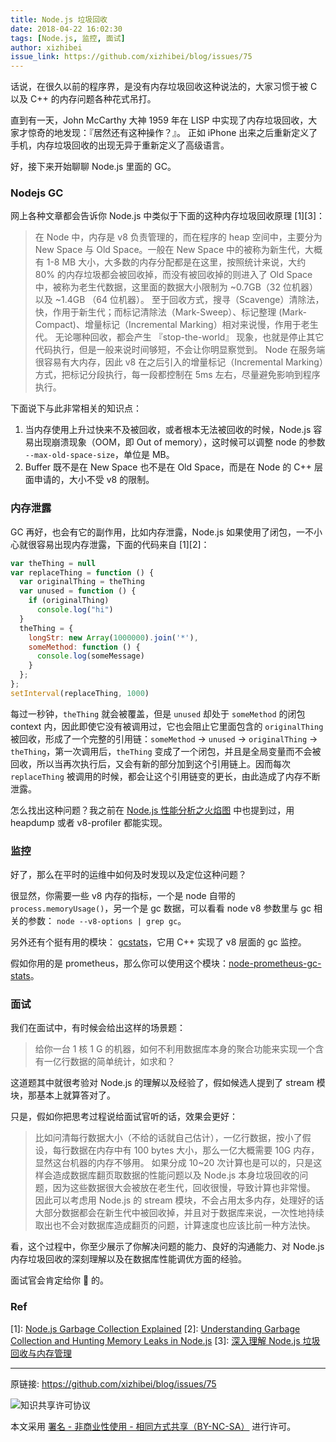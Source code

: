 ```yaml
---
title: Node.js 垃圾回收
date: 2018-04-22 16:02:30
tags: [Node.js, 监控, 面试]
author: xizhibei
issue_link: https://github.com/xizhibei/blog/issues/75
---
```

<!-- en_title: nodejs-garbage-collection -->

话说，在很久以前的程序界，是没有内存垃圾回收这种说法的，大家习惯于被 C 以及 C++ 的内存问题各种花式吊打。

直到有一天，John McCarthy 大神 1959 年在 LISP 中实现了内存垃圾回收，大家才惊奇的地发现：『居然还有这种操作？』。
正如 iPhone 出来之后重新定义了手机，内存垃圾回收的出现无异于重新定义了高级语言。

好，接下来开始聊聊 Node.js 里面的 GC。
### Nodejs GC
网上各种文章都会告诉你 Node.js 中类似于下面的这种内存垃圾回收原理 [1][3]：

> 在 Node 中，内存是 v8 负责管理的，而在程序的 heap 空间中，主要分为 New Space 与 Old Space。一般在 New Space 中的被称为新生代，大概有 1-8 MB 大小，大多数的内存分配都是在这里，按照统计来说，大约 80% 的内存垃圾都会被回收掉，而没有被回收掉的则进入了 Old Space 中，被称为老生代数据，这里面的数据大小限制为 ~0.7GB（32 位机器）以及 ~1.4GB （64 位机器）。
> 至于回收方式，搜寻（Scavenge）清除法，快，作用于新生代；而标记清除法（Mark-Sweep）、标记整理 (Mark-Compact)、增量标记（Incremental Marking）相对来说慢，作用于老生代。
> 无论哪种回收，都会产生 『stop-the-world』 现象，也就是停止其它代码执行，但是一般来说时间够短，不会让你明显察觉到。
> Node 在服务端很容易有大内存，因此 v8 在之后引入的增量标记（Incremental Marking）方式，把标记分段执行，每一段都控制在 5ms 左右，尽量避免影响到程序执行。

下面说下与此非常相关的知识点：

1. 当内存使用上升过快来不及被回收，或者根本无法被回收的时候，Node.js 容易出现崩溃现象（OOM，即 Out of memory），这时候可以调整 node 的参数 `--max-old-space-size`，单位是 MB。
2. Buffer 既不是在 New Space 也不是在 Old Space，而是在 Node 的 C++ 层面申请的，大小不受 v8 的限制。

### 内存泄露
GC 再好，也会有它的副作用，比如内存泄露，Node.js 如果使用了闭包，一不小心就很容易出现内存泄露，下面的代码来自 [1][2]：

```js
var theThing = null
var replaceThing = function () {
  var originalThing = theThing
  var unused = function () {
    if (originalThing)
      console.log("hi")
  }
  theThing = {
    longStr: new Array(1000000).join('*'),
    someMethod: function () {
      console.log(someMessage)
    }
  };
};
setInterval(replaceThing, 1000)
```

每过一秒钟，`theThing` 就会被覆盖，但是 `unused` 却处于 `someMethod` 的闭包 context 内，因此即使它没有被调用过，它也会阻止它里面包含的 `originalThing` 被回收，形成了一个完整的引用链：`someMethod` -> `unused` -> `originalThing` -> `theThing`，第一次调用后，`theThing` 变成了一个闭包，并且是全局变量而不会被回收，所以当再次执行后，又会有新的部分加到这个引用链上。因而每次 `replaceThing` 被调用的时候，都会让这个引用链变的更长，由此造成了内存不断泄露。

怎么找出这种问题？我之前在 [Node.js 性能分析之火焰图](https://github.com/xizhibei/blog/issues/57) 中也提到过，用 heapdump 或者 v8-profiler 都能实现。

### 监控
好了，那么在平时的运维中如何及时发现以及定位这种问题？

很显然，你需要一些 v8 内存的指标，一个是 node 自带的 `process.memoryUsage()`，另一个是 gc 数据，可以看看 node v8 参数里与 gc 相关的参数： `node --v8-options | grep gc`。

另外还有个挺有用的模块： [gcstats](https://github.com/dainis/node-gcstats)，它用 C++ 实现了 v8 层面的 gc 监控。

假如你用的是 prometheus，那么你可以使用这个模块：[node-prometheus-gc-stats](https://github.com/SimenB/node-prometheus-gc-stats)。

### 面试
我们在面试中，有时候会给出这样的场景题：

> 给你一台 1 核 1 G 的机器，如何不利用数据库本身的聚合功能来实现一个含有一亿行数据的简单统计，如求和？

这道题其中就很考验对 Node.js 的理解以及经验了，假如候选人提到了 stream 模块，那基本上就算答对了。

只是，假如你把思考过程说给面试官听的话，效果会更好：

> 比如问清每行数据大小（不给的话就自己估计），一亿行数据，按小了假设，每行数据在内存中有 100 bytes 大小，那么一亿大概需要 10G 内存，显然这台机器的内存不够用。
> 如果分成 10~20 次计算也是可以的，只是这样会造成数据库翻页取数据的性能问题以及 Node.js 本身垃圾回收的问题，因为这些数据很大会被放在老生代，回收很慢，导致计算也非常慢。
> 因此可以考虑用 Node.js 的 stream 模块，不会占用太多内存，处理好的话大部分数据都会在新生代中被回收掉，并且对于数据库来说，一次性地持续取出也不会对数据库造成翻页的问题，计算速度也应该比前一种方法快。

看，这个过程中，你至少展示了你解决问题的能力、良好的沟通能力、对 Node.js 内存垃圾回收的深刻理解以及在数据库性能调优方面的经验。

面试官会肯定给你 💯 的。

### Ref
[1]: [Node.js Garbage Collection Explained](https://blog.risingstack.com/node-js-at-scale-node-js-garbage-collection/)
[2]: [Understanding Garbage Collection and Hunting Memory Leaks in Node.js](https://blog.codeship.com/understanding-garbage-collection-in-node-js/)
[3]: [深入理解 Node.js 垃圾回收与内存管理](https://www.jianshu.com/p/4129a3fce7bb)



***
原链接: https://github.com/xizhibei/blog/issues/75

![知识共享许可协议](https://i.creativecommons.org/l/by-nc-sa/4.0/88x31.png "署名 - 非商业性使用 - 相同方式共享（BY-NC-SA）")

本文采用 [署名 - 非商业性使用 - 相同方式共享（BY-NC-SA）](https://creativecommons.org/licenses/by-nc-sa/4.0/deed.zh) 进行许可。
